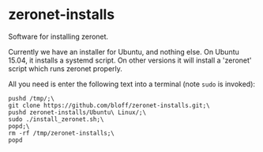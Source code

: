 # zeronet-installs
Software for installing zeronet.

Currently we have an installer for Ubuntu, and nothing else.
On Ubuntu 15.04, it installs a systemd script. On other versions it will install a 'zeronet' script which runs zeronet properly.

All you need is enter the following text into a terminal (note `sudo` is invoked):
```
pushd /tmp/;\
git clone https://github.com/bloff/zeronet-installs.git;\
pushd zeronet-installs/Ubuntu\ Linux/;\
sudo ./install_zeronet.sh;\
popd;\
rm -rf /tmp/zeronet-installs;\
popd
```
